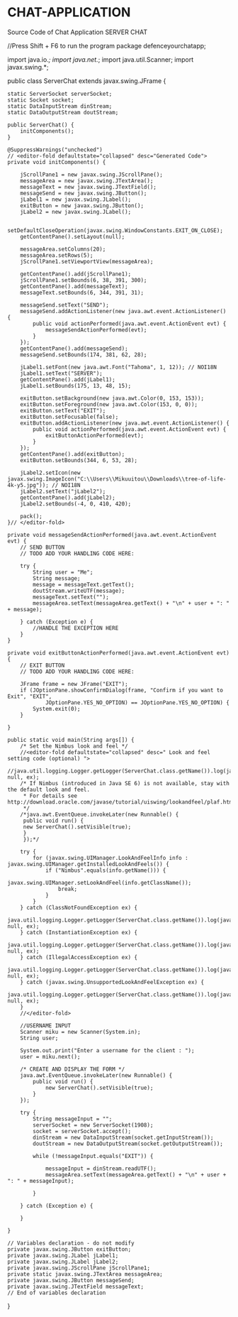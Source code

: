 # CHAT-APPLICATION
Source Code of Chat Application
SERVER CHAT

//Press Shift + F6 to run the program
package defenceyourchatapp;

import java.io.*;
import java.net.*;
import java.util.Scanner;
import javax.swing.*;

public class ServerChat extends javax.swing.JFrame {

    static ServerSocket serverSocket;
    static Socket socket;
    static DataInputStream dinStream;
    static DataOutputStream doutStream;

    public ServerChat() {
        initComponents();
    }

    @SuppressWarnings("unchecked")
    // <editor-fold defaultstate="collapsed" desc="Generated Code">                          
    private void initComponents() {

        jScrollPane1 = new javax.swing.JScrollPane();
        messageArea = new javax.swing.JTextArea();
        messageText = new javax.swing.JTextField();
        messageSend = new javax.swing.JButton();
        jLabel1 = new javax.swing.JLabel();
        exitButton = new javax.swing.JButton();
        jLabel2 = new javax.swing.JLabel();

        setDefaultCloseOperation(javax.swing.WindowConstants.EXIT_ON_CLOSE);
        getContentPane().setLayout(null);

        messageArea.setColumns(20);
        messageArea.setRows(5);
        jScrollPane1.setViewportView(messageArea);

        getContentPane().add(jScrollPane1);
        jScrollPane1.setBounds(6, 38, 391, 300);
        getContentPane().add(messageText);
        messageText.setBounds(6, 344, 391, 31);

        messageSend.setText("SEND");
        messageSend.addActionListener(new java.awt.event.ActionListener() {
            public void actionPerformed(java.awt.event.ActionEvent evt) {
                messageSendActionPerformed(evt);
            }
        });
        getContentPane().add(messageSend);
        messageSend.setBounds(174, 381, 62, 28);

        jLabel1.setFont(new java.awt.Font("Tahoma", 1, 12)); // NOI18N
        jLabel1.setText("SERVER");
        getContentPane().add(jLabel1);
        jLabel1.setBounds(175, 13, 48, 15);

        exitButton.setBackground(new java.awt.Color(0, 153, 153));
        exitButton.setForeground(new java.awt.Color(153, 0, 0));
        exitButton.setText("EXIT");
        exitButton.setFocusable(false);
        exitButton.addActionListener(new java.awt.event.ActionListener() {
            public void actionPerformed(java.awt.event.ActionEvent evt) {
                exitButtonActionPerformed(evt);
            }
        });
        getContentPane().add(exitButton);
        exitButton.setBounds(344, 6, 53, 28);

        jLabel2.setIcon(new javax.swing.ImageIcon("C:\\Users\\Mikuuitou\\Downloads\\tree-of-life-4k-y5.jpg")); // NOI18N
        jLabel2.setText("jLabel2");
        getContentPane().add(jLabel2);
        jLabel2.setBounds(-4, 0, 410, 420);

        pack();
    }// </editor-fold>                        

    private void messageSendActionPerformed(java.awt.event.ActionEvent evt) {                                            
        // SEND BUTTON
        // TODO ADD YOUR HANDLING CODE HERE:

        try {
            String user = "Me";
            String message;
            message = messageText.getText();
            doutStream.writeUTF(message);
            messageText.setText("");
            messageArea.setText(messageArea.getText() + "\n" + user + ": " + message);

        } catch (Exception e) {
            //HANDLE THE EXCEPTION HERE
        }
    }                                           

    private void exitButtonActionPerformed(java.awt.event.ActionEvent evt) {                                           
        // EXIT BUTTON
        // TODO ADD YOUR HANDLING CODE HERE:

        JFrame frame = new JFrame("EXIT");
        if (JOptionPane.showConfirmDialog(frame, "Confirm if you want to Exit", "EXIT",
                JOptionPane.YES_NO_OPTION) == JOptionPane.YES_NO_OPTION) {
            System.exit(0);
        }

    }                                          

    public static void main(String args[]) {
        /* Set the Nimbus look and feel */
        //<editor-fold defaultstate="collapsed" desc=" Look and feel setting code (optional) ">
        //java.util.logging.Logger.getLogger(ServerChat.class.getName()).log(java.util.logging.Level.SEVERE, null, ex);
        /* If Nimbus (introduced in Java SE 6) is not available, stay with the default look and feel.
         * For details see http://download.oracle.com/javase/tutorial/uiswing/lookandfeel/plaf.html 
         */
        /*java.awt.EventQueue.invokeLater(new Runnable() {
         public void run() {
         new ServerChat().setVisible(true);
         }
         });*/

        try {
            for (javax.swing.UIManager.LookAndFeelInfo info : javax.swing.UIManager.getInstalledLookAndFeels()) {
                if ("Nimbus".equals(info.getName())) {
                    javax.swing.UIManager.setLookAndFeel(info.getClassName());
                    break;
                }
            }
        } catch (ClassNotFoundException ex) {
            java.util.logging.Logger.getLogger(ServerChat.class.getName()).log(java.util.logging.Level.SEVERE, null, ex);
        } catch (InstantiationException ex) {
            java.util.logging.Logger.getLogger(ServerChat.class.getName()).log(java.util.logging.Level.SEVERE, null, ex);
        } catch (IllegalAccessException ex) {
            java.util.logging.Logger.getLogger(ServerChat.class.getName()).log(java.util.logging.Level.SEVERE, null, ex);
        } catch (javax.swing.UnsupportedLookAndFeelException ex) {
            java.util.logging.Logger.getLogger(ServerChat.class.getName()).log(java.util.logging.Level.SEVERE, null, ex);
        }
        //</editor-fold>

        //USERNAME INPUT
        Scanner miku = new Scanner(System.in);
        String user;

        System.out.print("Enter a username for the client : ");
        user = miku.next();

        /* CREATE AND DISPLAY THE FORM */
        java.awt.EventQueue.invokeLater(new Runnable() {
            public void run() {
                new ServerChat().setVisible(true);
            }
        });

        try {
            String messageInput = "";
            serverSocket = new ServerSocket(1908);
            socket = serverSocket.accept();
            dinStream = new DataInputStream(socket.getInputStream());
            doutStream = new DataOutputStream(socket.getOutputStream());

            while (!messageInput.equals("EXIT")) {

                messageInput = dinStream.readUTF();
                messageArea.setText(messageArea.getText() + "\n" + user + ": " + messageInput);

            }

        } catch (Exception e) {

        }

    }

    // Variables declaration - do not modify                     
    private javax.swing.JButton exitButton;
    private javax.swing.JLabel jLabel1;
    private javax.swing.JLabel jLabel2;
    private javax.swing.JScrollPane jScrollPane1;
    private static javax.swing.JTextArea messageArea;
    private javax.swing.JButton messageSend;
    private javax.swing.JTextField messageText;
    // End of variables declaration                   
}
